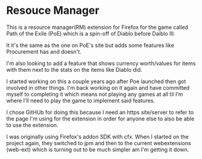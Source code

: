 # Resouce Manager

This is a resource manager(RM) extension for Firefox for the game called Path of the Exile (PoE) which is a spin-off of Diablo
before Daiblo III.

It it's the same as the one on PoE's site but adds some features like Procurement has and doesn't.

I'm also looking to add a feature that shows currency worth/values for items with them next to the stats on the items like Diablo
did.

I started working on this a couple years ago after Poe launched then got involved in other things. I'm back working on it again
and have committed myself to completing it which means not playing any games at all til I'm where I'll need to play the game to
implement said features.

I chose GitHUb for doing this because I need an https site/server to refer to the page I'm using for the extension in order for
anyone else to also be able to use the extension.

I was originally using Firefox's addon SDK with cfx. When I started on the project again, they switched to jpm and then to the
current webextensions (web-ext) which is turning out to be much simpler am I'm getting it down.
